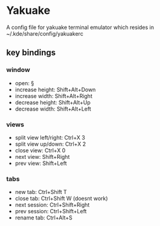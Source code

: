 # Yakuake
A config file for yakuake terminal emulator which resides in ~/.kde/share/config/yakuakerc

## key bindings
### window
- open: §
- increase height: Shift+Alt+Down
- increase width: Shift+Alt+Right
- decrease height: Shift+Alt+Up
- decrease width: Shift+Alt+Left

### views
- split view left/right: Ctrl+X 3
- split view up/down: Ctrl+X 2
- close view: Ctrl+X 0
- next view: Shift+Right
- prev view: Shift+Left
	
### tabs
- new tab: Ctrl+Shift T
- close tab: Ctrl+Shift W (doesnt work)
- next session: Ctrl+Shift+Right
- prev session: Ctrl+Shift+Left
- rename tab: Ctrl+Alt+S
